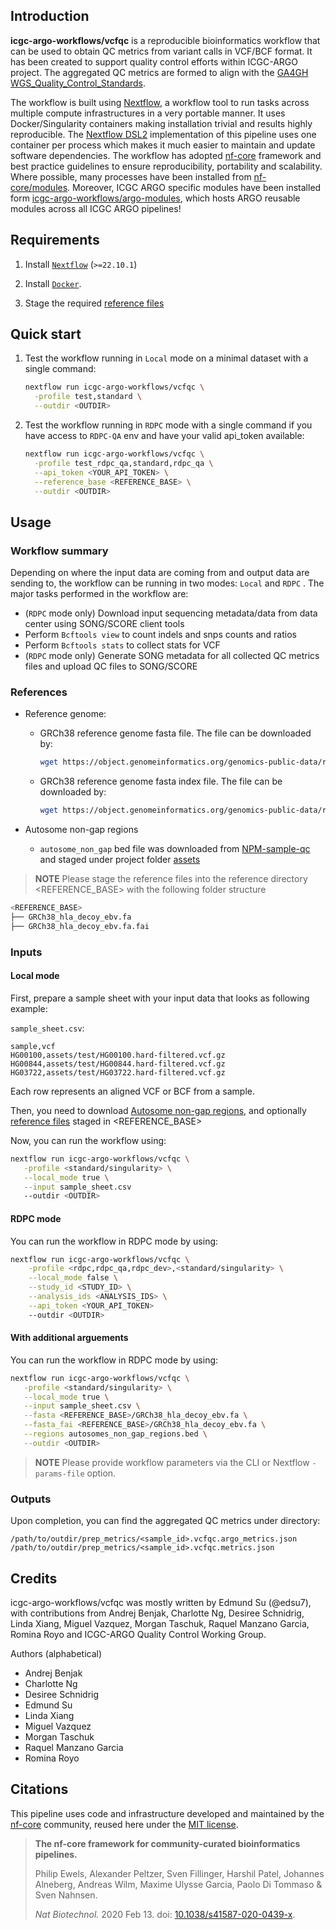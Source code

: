 ## Introduction

**icgc-argo-workflows/vcfqc** is a reproducible bioinformatics workflow that can be used to obtain QC metrics from variant calls in VCF/BCF format. It has been created to support quality control efforts within ICGC-ARGO project. The aggregated QC metrics are formed to align with the [GA4GH WGS_Quality_Control_Standards](https://www.ga4gh.org/product/wgs-quality-control-standards/).  

<!-- TODO nf-core: Include a figure that guides the user through the major workflow steps. Many nf-core
     workflows use the "tube map" design for that. See https://nf-co.re/docs/contributing/design_guidelines#examples for examples.   -->
<!-- TODO nf-core: Fill in short bullet-pointed list of the default steps in the pipeline -->

The workflow is built using [Nextflow](https://www.nextflow.io), a workflow tool to run tasks across multiple compute infrastructures in a very portable manner. It uses Docker/Singularity containers making installation trivial and results highly reproducible. The [Nextflow DSL2](https://www.nextflow.io/docs/latest/dsl2.html) implementation of this pipeline uses one container per process which makes it much easier to maintain and update software dependencies. 
The workflow has adopted [nf-core](https://nf-co.re/) framework and best practice guidelines to ensure reproducibility, portability and scalability. Where possible, many processes have been installed from [nf-core/modules](https://github.com/nf-core/modules). Moreover, ICGC ARGO specific modules have been installed form [icgc-argo-workflows/argo-modules](https://github.com/icgc-argo-workflows/argo-modules), which hosts ARGO reusable modules across all ICGC ARGO pipelines!

## Requirements

1. Install [`Nextflow`](https://www.nextflow.io/docs/latest/getstarted.html#installation) (`>=22.10.1`)

2. Install [`Docker`](https://docs.docker.com/engine/installation/).

3. Stage the required [reference files](#references)

## Quick start
1. Test the workflow running in `Local` mode on a minimal dataset with a single command:

   ```bash
   nextflow run icgc-argo-workflows/vcfqc \
     -profile test,standard \
     --outdir <OUTDIR>
   ```

2. Test the workflow running in `RDPC` mode with a single command if you have access to `RDPC-QA` env and have your valid api_token available:

   ```bash
   nextflow run icgc-argo-workflows/vcfqc \
     -profile test_rdpc_qa,standard,rdpc_qa \
     --api_token <YOUR_API_TOKEN> \
     --reference_base <REFERENCE_BASE> \
     --outdir <OUTDIR>
   ```

## Usage

### Workflow summary
Depending on where the input data are coming from and output data are sending to, the workflow can be running in two modes: `Local` and `RDPC` . The major tasks performed in the workflow are:
- (`RDPC` mode only) Download input sequencing metadata/data from data center using SONG/SCORE client tools
- Perform `Bcftools view` to count indels and snps counts and ratios
- Perform `Bcftools stats`  to collect stats for VCF
- (`RDPC` mode only) Generate SONG metadata for all collected QC metrics files and upload QC files to SONG/SCORE


### References
- Reference genome: 
  - GRCh38 reference genome fasta file. The file can be downloaded by:
    ```bash
    wget https://object.genomeinformatics.org/genomics-public-data/reference-genome/GRCh38_hla_decoy_ebv/GRCh38_hla_decoy_ebv.fa
    ``` 

  - GRCh38 reference genome fasta index file. The file can be downloaded by:
    ```bash
    wget https://object.genomeinformatics.org/genomics-public-data/reference-genome/GRCh38_hla_decoy_ebv/GRCh38_hla_decoy_ebv.fa.fai
    ```

- Autosome non-gap regions
  - `autosome_non_gap` bed file was downloaded from [NPM-sample-qc](https://raw.githubusercontent.com/c-BIG/NPM-sample-qc/master/resources/autosomes_non_gap_regions.bed) and staged under project folder [assets](https://github.com/icgc-argo-workflows/dnaalnqc/tree/main/assets)

> **NOTE**
> Please stage the reference files into the reference directory <REFERENCE_BASE> with the following folder structure
```bash
<REFERENCE_BASE>
├── GRCh38_hla_decoy_ebv.fa
├── GRCh38_hla_decoy_ebv.fa.fai
```


### Inputs
#### Local mode
First, prepare a sample sheet with your input data that looks as following example:

`sample_sheet.csv`:

```csv
sample,vcf
HG00100,assets/test/HG00100.hard-filtered.vcf.gz
HG00844,assets/test/HG00844.hard-filtered.vcf.gz
HG03722,assets/test/HG03722.hard-filtered.vcf.gz
```

Each row represents an aligned VCF or BCF from a sample.

Then, you need to download [Autosome non-gap regions](#references), and optionally [reference files](#references) staged in <REFERENCE_BASE>

Now, you can run the workflow using:

```bash
nextflow run icgc-argo-workflows/vcfqc \
   -profile <standard/singularity> \
   --local_mode true \
   --input sample_sheet.csv
   --outdir <OUTDIR>
```

#### RDPC mode
You can run the workflow in RDPC mode by using:
```bash
nextflow run icgc-argo-workflows/vcfqc \
    -profile <rdpc,rdpc_qa,rdpc_dev>,<standard/singularity> \
    --local_mode false \
    --study_id <STUDY_ID> \
    --analysis_ids <ANALYSIS_IDS> \
    --api_token <YOUR_API_TOKEN>
    --outdir <OUTDIR>
```
#### With additional arguements
You can run the workflow in RDPC mode by using:
```bash
nextflow run icgc-argo-workflows/vcfqc \
   -profile <standard/singularity> \
   --local_mode true \
   --input sample_sheet.csv \
   --fasta <REFERENCE_BASE>/GRCh38_hla_decoy_ebv.fa \
   --fasta_fai <REFERENCE_BASE>/GRCh38_hla_decoy_ebv.fa \
   --regions autosomes_non_gap_regions.bed \
   --outdir <OUTDIR>
```

> **NOTE**
> Please provide workflow parameters via the CLI or Nextflow `-params-file` option. 

### Outputs
Upon completion, you can find the aggregated QC metrics under directory:
```
/path/to/outdir/prep_metrics/<sample_id>.vcfqc.argo_metrics.json
/path/to/outdir/prep_metrics/<sample_id>.vcfqc.metrics.json
```

## Credits

icgc-argo-workflows/vcfqc was mostly written by Edmund Su (@edsu7), with contributions from 
Andrej Benjak, Charlotte Ng, Desiree Schnidrig, Linda Xiang, Miguel Vazquez, Morgan Taschuk, Raquel Manzano Garcia, Romina Royo and ICGC-ARGO Quality Control Working Group.  

Authors (alphabetical)
- Andrej Benjak
- Charlotte Ng
- Desiree Schnidrig
- Edmund Su
- Linda Xiang
- Miguel Vazquez
- Morgan Taschuk
- Raquel Manzano Garcia
- Romina Royo

## Citations
<!-- If you use  icgc-argo-workflows/dnaalnqc for your analysis, please cite it using the following doi: [10.5281/zenodo.XXXXXX](https://doi.org/10.5281/zenodo.XXXXXX) -->

This pipeline uses code and infrastructure developed and maintained by the [nf-core](https://nf-co.re) community, reused here under the [MIT license](https://github.com/nf-core/tools/blob/master/LICENSE).

> **The nf-core framework for community-curated bioinformatics pipelines.**
>
> Philip Ewels, Alexander Peltzer, Sven Fillinger, Harshil Patel, Johannes Alneberg, Andreas Wilm, Maxime Ulysse Garcia, Paolo Di Tommaso & Sven Nahnsen.
>
> _Nat Biotechnol._ 2020 Feb 13. doi: [10.1038/s41587-020-0439-x](https://dx.doi.org/10.1038/s41587-020-0439-x).